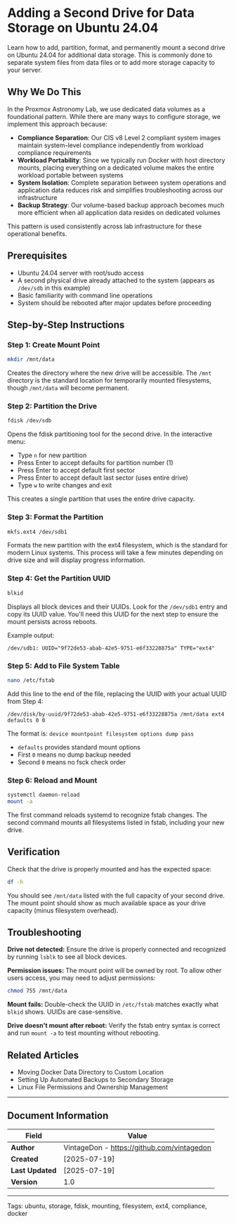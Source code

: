 # Adding a Second Drive for Data Storage on Ubuntu 24.04

Learn how to add, partition, format, and permanently mount a second drive on Ubuntu 24.04 for additional data storage. This is commonly done to separate system files from data files or to add more storage capacity to your server.

## Why We Do This

In the Proxmox Astronomy Lab, we use dedicated data volumes as a foundational pattern. While there are many ways to configure storage, we implement this approach because:

- **Compliance Separation**: Our CIS v8 Level 2 compliant system images maintain system-level compliance independently from workload compliance requirements
- **Workload Portability**: Since we typically run Docker with host directory mounts, placing everything on a dedicated volume makes the entire workload portable between systems
- **System Isolation**: Complete separation between system operations and application data reduces risk and simplifies troubleshooting across our infrastructure
- **Backup Strategy**: Our volume-based backup approach becomes much more efficient when all application data resides on dedicated volumes

This pattern is used consistently across lab infrastructure for these operational benefits.

## Prerequisites

- Ubuntu 24.04 server with root/sudo access
- A second physical drive already attached to the system (appears as `/dev/sdb` in this example)
- Basic familiarity with command line operations
- System should be rebooted after major updates before proceeding

## Step-by-Step Instructions

### Step 1: Create Mount Point

```bash
mkdir /mnt/data
```

Creates the directory where the new drive will be accessible. The `/mnt` directory is the standard location for temporarily mounted filesystems, though `/mnt/data` will become permanent.

### Step 2: Partition the Drive

```bash
fdisk /dev/sdb
```

Opens the fdisk partitioning tool for the second drive. In the interactive menu:

- Type `n` for new partition
- Press Enter to accept defaults for partition number (1)
- Press Enter to accept default first sector
- Press Enter to accept default last sector (uses entire drive)
- Type `w` to write changes and exit

This creates a single partition that uses the entire drive capacity.

### Step 3: Format the Partition

```bash
mkfs.ext4 /dev/sdb1
```

Formats the new partition with the ext4 filesystem, which is the standard for modern Linux systems. This process will take a few minutes depending on drive size and will display progress information.

### Step 4: Get the Partition UUID

```bash
blkid
```

Displays all block devices and their UUIDs. Look for the `/dev/sdb1` entry and copy its UUID value. You'll need this UUID for the next step to ensure the mount persists across reboots.

Example output:

```text
/dev/sdb1: UUID="9f72de53-abab-42e5-9751-e6f33228875a" TYPE="ext4"
```

### Step 5: Add to File System Table

```bash
nano /etc/fstab
```

Add this line to the end of the file, replacing the UUID with your actual UUID from Step 4:

```text
/dev/disk/by-uuid/9f72de53-abab-42e5-9751-e6f33228875a /mnt/data ext4 defaults 0 0
```

The format is: `device mountpoint filesystem options dump pass`

- `defaults` provides standard mount options
- First `0` means no dump backup needed
- Second `0` means no fsck check order

### Step 6: Reload and Mount

```bash
systemctl daemon-reload
mount -a
```

The first command reloads systemd to recognize fstab changes. The second command mounts all filesystems listed in fstab, including your new drive.

## Verification

Check that the drive is properly mounted and has the expected space:

```bash
df -h
```

You should see `/mnt/data` listed with the full capacity of your second drive. The mount point should show as much available space as your drive capacity (minus filesystem overhead).

## Troubleshooting

**Drive not detected:** Ensure the drive is properly connected and recognized by running `lsblk` to see all block devices.

**Permission issues:** The mount point will be owned by root. To allow other users access, you may need to adjust permissions:

```bash
chmod 755 /mnt/data
```

**Mount fails:** Double-check the UUID in `/etc/fstab` matches exactly what `blkid` shows. UUIDs are case-sensitive.

**Drive doesn't mount after reboot:** Verify the fstab entry syntax is correct and run `mount -a` to test mounting without rebooting.

## Related Articles

- Moving Docker Data Directory to Custom Location
- Setting Up Automated Backups to Secondary Storage
- Linux File Permissions and Ownership Management

---

## Document Information

| **Field** | **Value** |
|-----------|-----------|
| **Author** | VintageDon - <https://github.com/vintagedon> |
| **Created** | [2025-07-19] |
| **Last Updated** | [2025-07-19] |
| **Version** | 1.0 |

---
Tags: ubuntu, storage, fdisk, mounting, filesystem, ext4, compliance, docker
